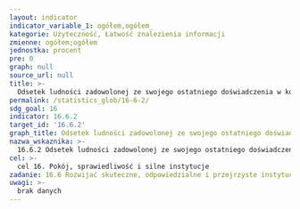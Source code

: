 ```yaml
---
layout: indicator
indicator_variable_1: ogółem,ogółem_
kategorie: Użyteczność, Łatwość znalezienia informacji
zmienne: ogółem;ogółem
jednostka: procent
pre: 0
graph: null
source_url: null
title: >-
  Odsetek ludności zadowolonej ze swojego ostatniego doświadczenia w kontakcie ze służbami publicznymi
permalink: /statistics_glob/16-6-2/
sdg_goal: 16
indicator: 16.6.2
target_id: '16.6.2'
graph_title: Odsetek ludności zadowolonej ze swojego ostatniego doświadczenia w kontakcie ze służbami publicznymi
nazwa_wskaznika: >-
  16.6.2 Odsetek ludności zadowolonej ze swojego ostatniego doświadczenia w kontakcie ze służbami publicznymi
cel: >-
  cel 16. Pokój, sprawiedliwość i silne instytucje
zadanie: 16.6 Rozwijać skuteczne, odpowiedzialne i przejrzyste instytucje na wszystkich szczeblach
uwagi: >-
  brak danych
---
```


